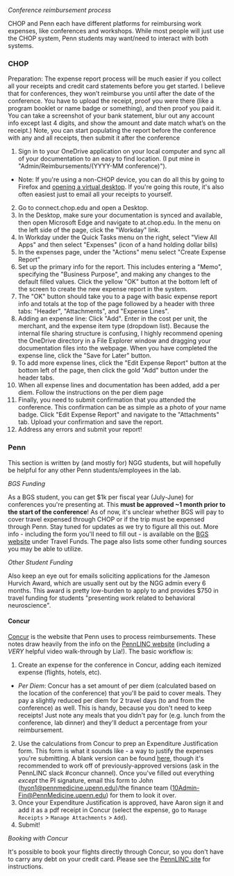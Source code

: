 *Conference reimbursement process*

CHOP and Penn each have different platforms for reimbursing work expenses, like conferences and workshops. While most people will just use the CHOP system, Penn students may want/need to interact with both systems.

### CHOP

Preparation: The expense report process will be much easier if you collect all your receipts and credit card statements before you get started.  I believe that for conferences, they won’t reimburse you until after the date of the conference. You have to upload the receipt, proof you were there (like a program booklet or name badge or something), and then proof you paid it. You can take a screenshot of your bank statement, blur out any account info except last 4 digits, and show the amount and date match what’s on the receipt.) Note, you can start populating the report before the conference with any and all receipts, then submit it after the conference

1. Sign in to your OneDrive application on your local computer and sync all of your documentation to an easy to find location. (I put mine in "Admin/Reimbursements/(YYYY-MM conference)").
  - Note: If you're using a non-CHOP device, you can do all this by going to Firefox and [opening a virtual desktop](https://connect.chop.edu). If you're going this route, it's also often easiest just to email all your receipts to yourself. 
2. Go to connect.chop.edu and open a Desktop. 
3. In the Desktop, make sure your documentation is synced and available, then open Microsoft Edge and navigate to at.chop.edu. In the menu on the left side of the page, click the "Workday" link.
4. In Workday under the Quick Tasks menu on the right, select "View All Apps" and then select "Expenses" (icon of a hand holding dollar bills)
5. In the expenses page, under the "Actions" menu select "Create Expense Report"
6. Set up the primary info for the report. This includes entering a "Memo", specifying the "Business Purpose", and making any changes to the default filled values. Click the yellow "OK" button at the bottom left of the screen to create the new expense report in the system.
7. The "OK" button should take you to a page with basic expense report info and totals at the top of the page followed by a header with three tabs: "Header", "Attachments", and "Expense Lines". 
8. Adding an expense line: Click "Add". Enter in the cost per unit, the merchant, and the expense item type (dropdown list). Because the internal file sharing structure is confusing, I highly recommend opening the OneDrive directory in a File Explorer window and dragging your documentation files into the webpage. When you have completed the expense line, click the "Save for Later" button.
9. To add more expense lines, click the "Edit Expense Report" button at the bottom left of the page, then click the gold "Add" button under the header tabs. 
10. When all expense lines and documentation has been added, add a per diem. Follow the instructions on the per diem page
11. Finally, you need to submit confirmation that you attended the conference. This confirmation can be as simple as a photo of your name badge. Click "Edit Expense Report" and navigate to the "Attachments" tab. Upload your confirmation and save the report.
12. Address any errors and submit your report!

### Penn

This section is written by (and mostly for) NGG students, but will hopefully be helpful for any other Penn students/employees in the lab.

*BGS Funding*

As a BGS student, you can get $1k per fiscal year (July-June) for conferences you're presenting at. This **must be approved ~1 month prior to the start of the conference**! As of now, it's unclear whether BGS will pay to cover travel expensed through CHOP or if the trip must be expensed through Penn. Stay tuned for updates as we try to figure all this out. More info - including the form you'll need to fill out - is available on the [BGS website](https://www.med.upenn.edu/bgs/student-funding.html) under Travel Funds. The page also lists some other funding sources you may be able to utilize.

*Other Student Funding*

Also keep an eye out for emails soliciting applications for the Jameson Hurvich Award, which are usually sent out by the NGG admin every 6 months. This award is pretty low-burden to apply to and provides $750 in travel funding for students "presenting work related to behavioral neuroscience".

#### Concur
[Concur](https://cms.business-services.upenn.edu/penntravel/expense-report.html) is the website that Penn uses to process reimbursements. These notes draw heavily from the info on the [PennLINC website](https://pennlinc.github.io/docs/LabHome/CONCUR_Reimbursement/) (including a *VERY* helpful video walk-through by Lia!). The basic workflow is:

1. Create an expense for the conference in Concur, adding each itemized expense (flights, hotels, etc). 
  - *Per Diem*: Concur has a set amount of per diem (calculated based on the location of the conference) that you'll be paid to cover meals. They pay a slightly reduced per diem for 2 travel days (to and from the conference) as well. This is handy, because you don't need to keep receipts! Just note any meals that you didn't pay for (e.g. lunch from the conference, lab dinner) and they'll deduct a percentage from your reimbursement.
2. Use the calculations from Concur to prep an Expenditure Justification form. This form is what it sounds like - a way to justify the expenses you're submitting. A blank version can be found [here](https://www.med.upenn.edu/ggeb/assets/user-content/Financial%20Forms/penn-a21-form.pdf), though it's recommended to work off of previously-approved versions (ask in the PennLINC slack #concur channel). Once you've filled out everything *except* the PI signature, email this form to John (hyon1@pennmedicine.upenn.edu)/the finance team (10Admin-Fin@PennMedicine.upenn.edu) for them to look it over.
3. Once your Expenditure Justification is approved, have Aaron sign it and add it as a pdf receipt in Concur (select the expense, go to `Manage Receipts` > `Manage Attachments` > `Add`).
4. Submit! 

*Booking with Concur*

It's possible to book your flights directly through Concur, so you don't have to carry any debt on your credit card. Please see the [PennLINC site](https://pennlinc.github.io/docs/LabHome/CONCUR_Reimbursement/#booking-flights-via-concur) for instructions.


